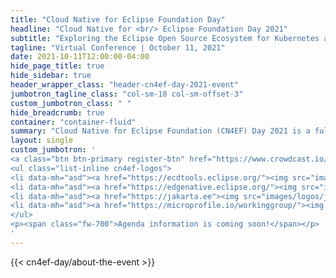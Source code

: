 ```yaml
---
title: "Cloud Native for Eclipse Foundation Day"
headline: "Cloud Native for <br/> Eclipse Foundation Day 2021"
subtitle: "Exploring the Eclipse Open Source Ecosystem for Kubernetes and Cloud Native Development"
tagline: "Virtual Conference | October 11, 2021"
date: 2021-10-11T12:00:00-04:00
hide_page_title: true
hide_sidebar: true
header_wrapper_class: "header-cn4ef-day-2021-event"
jumbotron_tagline_class: "col-sm-18 col-sm-offset-3"
custom_jumbotron_class: " "
hide_breadcrumb: true
container: "container-fluid"
summary: "Cloud Native for Eclipse Foundation (CN4EF) Day 2021 is a full-day of expert talks, demos, and thought-provoking sessions focused on enterprise applications implemented using Eclipse Foundation projects on Kubernetes -- from the cloud and all the way to the edge. The Eclipse Cloud Development Tools, Jakarta EE, MicroProfile, and Eclipse Edge Native communities will all be represented. CN4CF Day is co-located with KubeCon / CloudNativeCon North America 2021."
layout: single
custom_jumbotron: '
<a class="btn btn-primary register-btn" href="https://www.crowdcast.io/e/CN4EF">Event Registration</a>
<ul class="list-inline cn4ef-logos">
<li data-mh="asd"><a href="https://ecdtools.eclipse.org/"><img src="images/logos/ecd-tools.png"></a></li>
<li data-mh="asd"><a href="https://edgenative.eclipse.org/"><img src="images/logos/edge-native.png"></a></li>
<li data-mh="asd"><a href="https://jakarta.ee"><img src="images/logos/jakarta-ee.png"></a></li>
<li data-mh="asd"><a href="https://microprofile.io/workinggroup/"><img src="images/logos/microprofile.png"></a></li>
</ul>
<p><span class="fw-700">Agenda information is coming soon!</span></p>
'
---
```


{{< cn4ef-day/about-the-event >}}